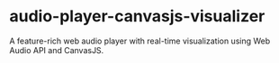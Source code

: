# audio-player-canvasjs-visualizer
A feature-rich web audio player with real-time visualization using Web Audio API and CanvasJS.
